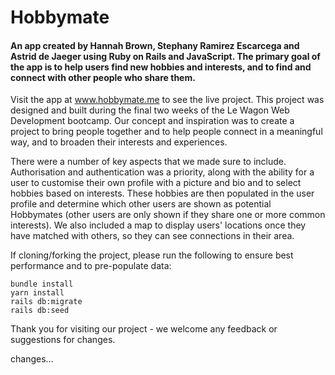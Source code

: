 # Hobbymate

#### An app created by Hannah Brown, Stephany Ramirez Escarcega and Astrid de Jaeger using Ruby on Rails and JavaScript. The primary goal of the app is to help users find new hobbies and interests, and to find and connect with other people who share them.

Visit the app at www.hobbymate.me to see the live project. This project was designed and built during the final two weeks of the Le Wagon Web Development bootcamp. Our concept and inspiration was to create a project to bring people together and to help people connect in a meaningful way, and to broaden their interests and experiences.

There were a number of key aspects that we made sure to include. Authorisation and authentication was a priority, along with the ability for a user to customise their own profile with a picture and bio and to select hobbies based on interests. These hobbies are then populated in the user profile and determine which other users are shown as potential Hobbymates (other users are only shown if they share one or more common interests). We also included a map to display users' locations once they have matched with others, so they can see connections in their area.

If cloning/forking the project, please run the following to ensure best performance and to pre-populate data:

```
bundle install
yarn install
rails db:migrate
rails db:seed
```

Thank you for visiting our project - we welcome any feedback or suggestions for changes.

changes...
